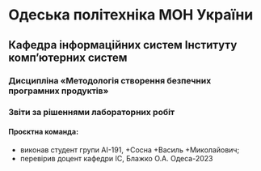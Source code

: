 # Одеська політехніка МОН України
## Кафедра інформаційних систем Інституту комп’ютерних систем
### Дисципліна «Методологія створення безпечних програмних продуктів»
### Звіти за рішеннями лабораторних робіт
#### Проєктна команда:
- виконав студент групи АІ-191, +Сосна +Василь +Миколайович;
- перевірив доцент кафедри ІС, Блажко О.А.
Одеса-2023

